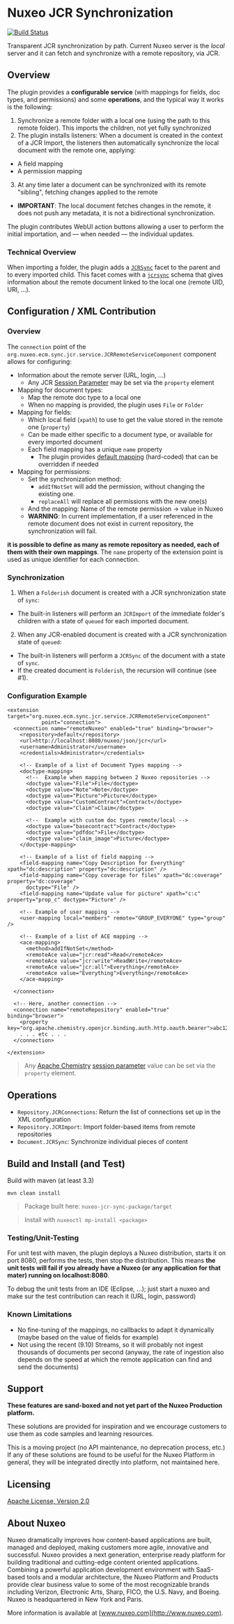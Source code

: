 # Nuxeo JCR Synchronization

[![Build Status](https://qa.nuxeo.org/jenkins/buildStatus/icon?job=Sandbox/sandbox_nuxeo-jcr-sync-master)](https://qa.nuxeo.org/jenkins/view/Sandbox/job/Sandbox/job/sandbox_nuxeo-jcr-sync-master/)

Transparent JCR synchronization by path. Current Nuxeo server is the _local_ server and it can fetch and synchronize with a remote repository, via JCR.

## Overview

The plugin provides a **configurable service** (with mappings for fields, doc types, and permissions) and some **operations**, and the typical way it works is the following:

1. Synchronize a remote folder with a local one (using the path to this remote folder). This imports the children, not yet fully synchronized
2. The plugin installs listeners: When a document is created in the context of a JCR Import, the listeners then automatically synchronize the local document with the remote one, applying:
  * A field mapping
  * A permission mapping
3. At any time later a document can be synchronized with its remote "sibling", fetching changes applied to the remote
  * **IMPORTANT**: The local document fetches changes in the remote, it does not push any metadata, it is not a bidirectional synchronization.

The plugin contributes WebUI action buttons allowing a user to perform the initial importation, and — when needed — the individual updates.

### Technical Overview

When importing a folder, the plugin adds a [`JCRSync`](nuxeo-jcr-sync-core/src/main/resources/OSGI-INF/CoreExtensions.xml) facet to the parent and to every imported child. This facet comes with a [`jcrsync`](nuxeo-jcr-sync-core/src/main/resources/schema/jcrsync.xsd) schema that gives information about the remote document linked to the local one (remote UID, URI, ...).

## Configuration / XML Contribution

### Overview

The `connection` point of the `org.nuxeo.ecm.sync.jcr.service.JCRRemoteServiceComponent` component allows for configuring:

* Information about the remote server (URL, login, ...)
  * Any JCR [Session Parameter](https://chemistry.apache.org/java/javadoc/org/apache/chemistry/openjcr/commons/SessionParameter.html) may be set via the `property` element
* Mapping for document types:
  * Map the remote doc type to a local one
  * When no mapping is provided, the plugin uses `File` or `Folder`
* Mapping for fields:
  * Which local field (`xpath`) to use to get the value stored in the remote one (`property`)
  * Can be made either specific to a document type, or available for every imported document
  * Each field mapping has a unique `name` property
    * The plugin provides [default mapping](nuxeo-jcr-sync-core/src/main/java/org/nuxeo/ecm/sync/jcr/service/impl/DefaultFieldMappings.java) (hard-coded) that can be overridden if needed
* Mapping for permissions:
  * Set the synchronization method:
    * `addIfNotSet` will add the permission, without changing the existing one.
    * `replaceAll` will replace all permissions with the new one(s)
  * And the mapping: Name of the remote permission -> value in Nuxeo
  * **WARNING**: In current implementation, if a user referenced in the remote document does not exist in current repository, the synchronization will fail.

**it is possible to define as many as remote repository as needed, each of them with their own mappings**. The `name` property of the extension point is used as unique identifier for each connection.

### Synchronization

1. When a `Folderish` document is created with a JCR synchronization state of `sync`:
* The built-in listeners will perform an `JCRImport` of the immediate folder's children with a state of `queued` for each imported document.

2. When any JCR-enabled document is created with a JCR synchronization state of `queued`:
* The built-in listeners will perform a `JCRSync` of the document with a state of `sync`.
* If the created document is `Folderish`, the recursion will continue (see #1).

### Configuration Example

```
<extension target="org.nuxeo.ecm.sync.jcr.service.JCRRemoteServiceComponent"
           point="connection">
  <connection name="remoteNuxeo" enabled="true" binding="browser">
    <repository>default</repository>
    <url>http://localhost:8080/nuxeo/json/jcr</url>
    <username>Administrator</username>
    <credentials>Administrator</credentials>

    <!-- Example of a list of Document Types mapping -->
    <doctype-mapping>
      <!--  Example when mapping between 2 Nuxeo repositories -->
      <doctype value="File">File</doctype>
      <doctype value="Note">Note</doctype>
      <doctype value="Picture">Picture</doctype>
      <doctype value="CustomContract">Contract</doctype>
      <doctype value="Claim">Claim</doctype>
      
      <!--  Example with custom doc types remote/local -->
      <doctype value="basecontract">Contract</doctype>
      <doctype value="pdfdoc">File</doctype>
      <doctype value="claim_image">Picture</doctype>
    </doctype-mapping>

    <!-- Example of a list of field mapping -->
    <field-mapping name="Copy Description for Everything" xpath="dc:description" property="dc:description" />
    <field-mapping name="Copy coverage for files" xpath="dc:coverage" property="dc:coverage"
      doctype="File" />
    <field-mapping name="Update value for picture" xpath="c:c" property="prop_c" doctype="Picture" />

    <!-- Example of user mapping -->
    <user-mapping local="members" remote="GROUP_EVERYONE" type="group" />

    <!-- Example of a list of ACE mapping -->
    <ace-mapping>
      <method>addIfNotSet</method>
      <remoteAce value="jcr:read">Read</remoteAce>
      <remoteAce value="jcr:write">ReadWrite</remoteAce>
      <remoteAce value="jcr:all">Everything</remoteAce>
      <remoteAce value="Everything">Everything</remoteAce>
    </ace-mapping>

  </connection>

  <!-- Here, another connection -->
  <connection name="remoteRepository" enabled="true" binding="browser">
    <property key="org.apache.chemistry.openjcr.binding.auth.http.oauth.bearer">abc1234</property>
    . . . etc . . .
  </connection>
  
</extension>
```

> Any [Apache Chemistry](https://chemistry.apache.org/) [session parameter](https://chemistry.apache.org/java/javadoc/org/apache/chemistry/openjcr/commons/SessionParameter.html) value can be set via the `property` element.

## Operations

* `Repository.JCRConnections`: Return the list of connections set up in the XML configuration
* `Repository.JCRImport`: Import folder-based items from remote repositories
* `Document.JCRSync`: Synchronize individual pieces of content


## Build and Install (and Test)

Build with maven (at least 3.3)

```
mvn clean install
```

> Package built here: `nuxeo-jcr-sync-package/target`

> Install with `nuxeoctl mp-install <package>`


### Testing/Unit-Testing

For unit test with maven, the plugin deploys a Nuxeo distribution, starts it on port 8080, performs the tests, then stop the distribution. This means **the unit tests will fail if you already have a Nuxeo (or any application for that mater) running on localhost:8080**.

To debug the unit tests from an IDE (Eclipse, ...); just start a nuxeo and make sur the test contribution can reach it (URL, login, password)

### Known Limitations

* No fine-tuning of the mappings, no callbacks to adapt it dynamically (maybe based on the value of fields for example)
* Not using the recent (9.10) Streams, so it will probably not ingest thousands of documents per second (anyway, the rate of ingestion also depends on the speed at which the remote application can find and send the documents)

## Support

**These features are sand-boxed and not yet part of the Nuxeo Production platform.**

These solutions are provided for inspiration and we encourage customers to use them as code samples and learning resources.

This is a moving project (no API maintenance, no deprecation process, etc.) If any of these solutions are found to be useful for the Nuxeo Platform in general, they will be integrated directly into platform, not maintained here.

## Licensing

[Apache License, Version 2.0](http://www.apache.org/licenses/LICENSE-2.0)

## About Nuxeo

Nuxeo dramatically improves how content-based applications are built, managed and deployed, making customers more agile, innovative and successful. Nuxeo provides a next generation, enterprise ready platform for building traditional and cutting-edge content oriented applications. Combining a powerful application development environment with SaaS-based tools and a modular architecture, the Nuxeo Platform and Products provide clear business value to some of the most recognizable brands including Verizon, Electronic Arts, Sharp, FICO, the U.S. Navy, and Boeing. Nuxeo is headquartered in New York and Paris.

More information is available at [www.nuxeo.com](http://www.nuxeo.com).

